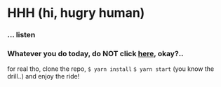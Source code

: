 # HHH (hi, hugry human)

### ... listen
### Whatever you do today, do NOT click [here](https://www.youtube.com/watch?v=EaMed9sUPVo), okay?..

for real tho, clone the repo, `$ yarn install` `$ yarn start` (you know the drill..) and enjoy the ride!
